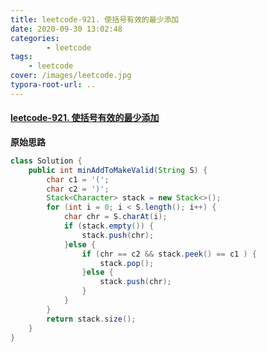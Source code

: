 ```yaml
---
title: leetcode-921. 使括号有效的最少添加
date: 2020-09-30 13:02:48
categories: 
		- leetcode
tags: 
	- leetcode
cover: /images/leetcode.jpg
typora-root-url: ..
---
```


#### [leetcode-921. 使括号有效的最少添加](https://leetcode-cn.com/problems/minimum-add-to-make-parentheses-valid/)

**原始思路**

```java
class Solution {
    public int minAddToMakeValid(String S) {
        char c1 = '(';
        char c2 = ')';
        Stack<Character> stack = new Stack<>();
        for (int i = 0; i < S.length(); i++) {
            char chr = S.charAt(i);
            if (stack.empty()) {
                stack.push(chr);
            }else {
                if (chr == c2 && stack.peek() == c1 ) {
                    stack.pop();
                }else {
                    stack.push(chr);
                }
            }
        }
        return stack.size();
    }
}
```


